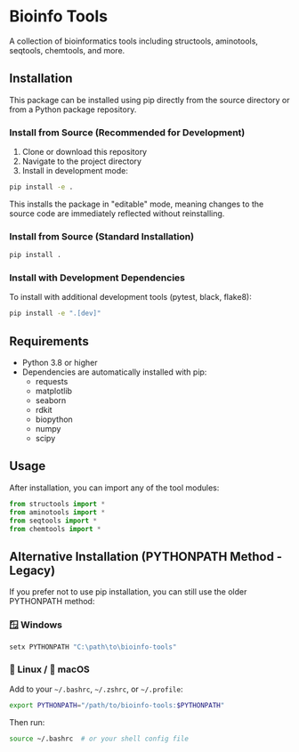 # Bioinfo Tools

A collection of bioinformatics tools including structools, aminotools, seqtools, chemtools, and more.

## Installation

This package can be installed using pip directly from the source directory or from a Python package repository.

### Install from Source (Recommended for Development)

1. Clone or download this repository
2. Navigate to the project directory
3. Install in development mode:

```bash
pip install -e .
```

This installs the package in "editable" mode, meaning changes to the source code are immediately reflected without reinstalling.

### Install from Source (Standard Installation)

```bash
pip install .
```

### Install with Development Dependencies

To install with additional development tools (pytest, black, flake8):

```bash
pip install -e ".[dev]"
```

## Requirements

- Python 3.8 or higher
- Dependencies are automatically installed with pip:
  - requests
  - matplotlib
  - seaborn
  - rdkit
  - biopython
  - numpy
  - scipy

## Usage

After installation, you can import any of the tool modules:

```python
from structools import *
from aminotools import *
from seqtools import *
from chemtools import *
```

## Alternative Installation (PYTHONPATH Method - Legacy)

If you prefer not to use pip installation, you can still use the older PYTHONPATH method:

### 🪟 Windows
```cmd
setx PYTHONPATH "C:\path\to\bioinfo-tools"
```

### 🐧 Linux / 🍎 macOS
Add to your `~/.bashrc`, `~/.zshrc`, or `~/.profile`:
```bash
export PYTHONPATH="/path/to/bioinfo-tools:$PYTHONPATH"
```

Then run:
```bash
source ~/.bashrc  # or your shell config file
```

